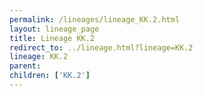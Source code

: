 ```yaml
---
permalink: /lineages/lineage_KK.2.html
layout: lineage_page
title: Lineage KK.2
redirect_to: ../lineage.html?lineage=KK.2
lineage: KK.2
parent: 
children: ['KK.2']
---
```

